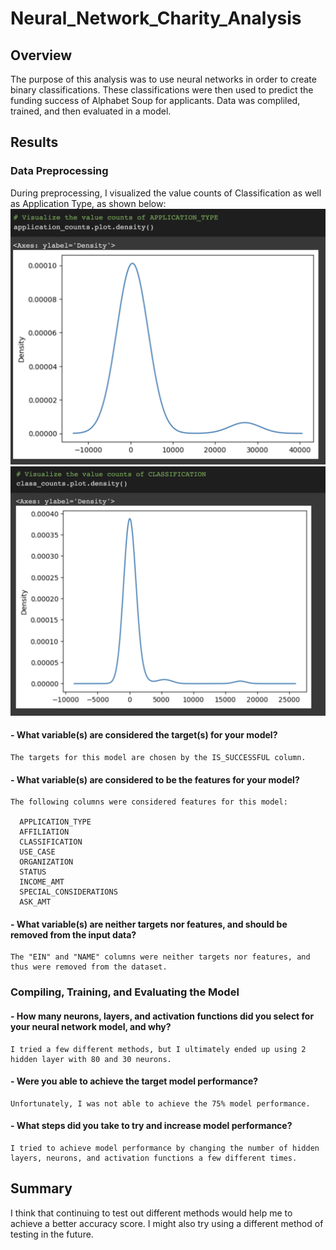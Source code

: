 # Neural_Network_Charity_Analysis
## Overview
The purpose of this analysis was to use neural networks in order to create binary classifications.  These classifications were then used to predict the funding success of Alphabet Soup for applicants.  Data was compliled, trained, and then evaluated in a model. 

## Results
### Data Preprocessing
During preprocessing, I visualized the value counts of Classification as well as Application Type, as shown below:
![Application Type](https://github.com/heatherhutchinson211/Neural_Network_Charity_Analysis/blob/main/Screenshot%202023-05-01%20at%208.38.25%20PM.png)
![Classification](https://github.com/heatherhutchinson211/Neural_Network_Charity_Analysis/blob/main/Screenshot%202023-05-01%20at%208.38.32%20PM.png)


#### - What variable(s) are considered the target(s) for your model?
  
    The targets for this model are chosen by the IS_SUCCESSFUL column.
    
#### - What variable(s) are considered to be the features for your model?

    The following columns were considered features for this model:
    
      APPLICATION_TYPE            
      AFFILIATION                  
      CLASSIFICATION              
      USE_CASE                     
      ORGANIZATION                 
      STATUS                       
      INCOME_AMT                   
      SPECIAL_CONSIDERATIONS       
      ASK_AMT
      
#### - What variable(s) are neither targets nor features, and should be removed from the input data?
    The "EIN" and "NAME" columns were neither targets nor features, and thus were removed from the dataset. 
    
    
### Compiling, Training, and Evaluating the Model
#### - How many neurons, layers, and activation functions did you select for your neural network model, and why?
    I tried a few different methods, but I ultimately ended up using 2 hidden layer with 80 and 30 neurons.  
#### - Were you able to achieve the target model performance?
    Unfortunately, I was not able to achieve the 75% model performance. 
#### - What steps did you take to try and increase model performance?
    I tried to achieve model performance by changing the number of hidden layers, neurons, and activation functions a few different times. 

## Summary
  I think that continuing to test out different methods would help me to achieve a better accuracy score. I might also try using a different method of testing in the future. 

